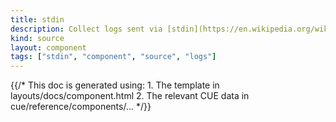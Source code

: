 ```yaml
---
title: stdin
description: Collect logs sent via [stdin](https://en.wikipedia.org/wiki/Standard_streams#Standard_input_(stdin))
kind: source
layout: component
tags: ["stdin", "component", "source", "logs"]
---
```


{{/* This doc is generated using:
     1. The template in layouts/docs/component.html
     2. The relevant CUE data in cue/reference/components/... */}}
